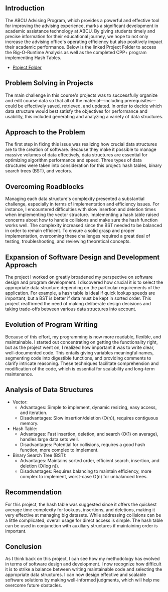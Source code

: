 ## Introduction
The ABCU Advising Program, which provides a powerful and effective tool for improving the advising experience, marks a significant development in academic assistance technology at ABCU. By giving students timely and precise information for their educational journey, we hope to not only increase the advising office's operating efficiency but also positively impact their academic performance. Below is the linked Project Folder to access the Big-O-Runtime Analysis as well as the completed CPP+ program implementing Hash Tables. 
  * [Project Folder]()

## Problem Solving in Projects
The main challenge in this course's projects was to successfully organize and edit course data so that all of the material—including prerequisites—could be effectively saved, retrieved, and updated. In order to decide which data structure would best satisfy the objectives for performance and usability, this included generating and analyzing a variety of data structures.

## Approach to the Problem
The first step in fixing this issue was realizing how crucial data structures are to the creation of software. Because they make it possible to manage massive volumes of data effectively, data structures are essential for optimizing algorithm performance and speed. Three types of data structures were taken into consideration for this project: hash tables, binary search trees (BST), and vectors.

## Overcoming Roadblocks
Managing each data structure's complexity presented a substantial challenge, especially in terms of implementation and efficiency issues. For instance, I encountered difficulties with slow insertion and deletion times when implementing the vector structure. Implementing a hash table raised concerns about how to handle collisions and make sure the hash function works well. The complexity increased since the BST needed to be balanced in order to remain efficient. To ensure a solid grasp and proper implementation, overcoming these challenges required a great deal of testing, troubleshooting, and reviewing theoretical concepts.

## Expansion of Software Design and Development Approach
The project I worked on greatly broadened my perspective on software design and program development. I discovered how crucial it is to select the appropriate data structure depending on the particular requirements of the application. For example, a hash table is ideal if quick lookup speeds are important, but a BST is better if data must be kept in sorted order. This project reaffirmed the need of making deliberate design decisions and taking trade-offs between various data structures into account.

## Evolution of Program Writing
Because of this effort, my programming is now more readable, flexible, and maintainable. I started out concentrating on getting the functionality right, but as the project went on, I realized how important it was to write clear, well-documented code. This entails giving variables meaningful names, segmenting code into digestible functions, and providing comments to clarify intricate reasoning. These techniques facilitate comprehension and modification of the code, which is essential for scalability and long-term maintenance.

## Analysis of Data Structures
  * Vector:
    * Advantages: Simple to implement, dynamic resizing, easy access, and iteration.
    * Disadvantages: Slow insertion/deletion (O(n)), requires contiguous memory.
  * Hash Table:
    * Advantages: Fast insertion, deletion, and search (O(1) on average), handles large data sets well.
    * Disadvantages: Potential for collisions, requires a good hash function, more complex to implement.
  * Binary Search Tree (BST):
    * Advantages: Maintains sorted order, efficient search, insertion, and deletion (O(log n)).
    * Disadvantages: Requires balancing to maintain efficiency, more complex to implement, worst-case O(n) for unbalanced trees.

## Recommendation
For this project, the hash table was suggested since it offers the quickest average time complexity for lookups, insertions, and deletions, making it very effective at managing big datasets. While addressing collisions can be a little complicated, overall usage for direct access is simple. The hash table can be used in conjunction with auxiliary structures if maintaining order is important.

## Conclusion
As I think back on this project, I can see how my methodology has evolved in terms of software design and development. I now recognize how difficult it is to strike a balance between writing maintainable code and selecting the appropriate data structures. I can now design effective and scalable software solutions by making well-informed judgments, which will help me overcome future obstacles.
